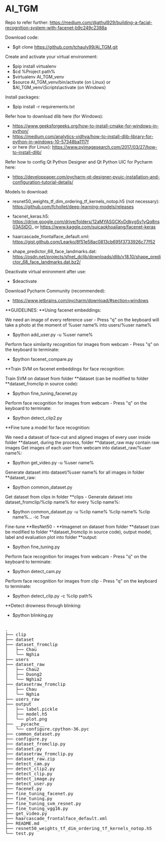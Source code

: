 # AI_TGM
Repo to refer further: https://medium.com/@athul929/building-a-facial-recognition-system-with-facenet-b9c249c2388a

Download code: 
 * $git clone https://github.com/tchauly99/AI_TGM.git

Create and activate your virtual environment:
 * $pip install virtualenv
 * $cd %Project path%
 * $virtualenv AI_TGM_venv
 * $source AI_TGM_venv/bin/activate (on Linux) or $AI_TGM_venv\Scripts\activate (on Windows)
		
Install packages: 
 * $pip install -r requirements.txt

Refer how to download dlib here (for Windows):
 * https://www.geeksforgeeks.org/how-to-install-cmake-for-windows-in-python/
 * https://medium.com/analytics-vidhya/how-to-install-dlib-library-for-python-in-windows-10-57348ba1117f
 * or here (for Linux): https://www.pyimagesearch.com/2017/03/27/how-to-install-dlib/

Refer how to config Qt Python Designer and Qt Python UIC for Pycharm here:
 * https://developpaper.com/pycharm-qt-designer-pyuic-installation-and-configuration-tutorial-details/
	
Models to download:

 * resnet50_weights_tf_dim_ordering_tf_kernels_notop.h5 (not necessary): https://github.com/fchollet/deep-learning-models/releases

 * facenet_keras.h5: https://drive.google.com/drive/folders/12aMYASGCKvDdkygSv1yQq8ns03AStDO_ or https://www.kaggle.com/suicaokhoailang/facenet-keras

 * haarcascade_frontalface_default.xml: https://gist.github.com/Learko/8f51e58ac0813cb695f3733926c77f52
 
 * shape_predictor_68_face_landmarks.dat: https://osdn.net/projects/sfnet_dclib/downloads/dlib/v18.10/shape_predictor_68_face_landmarks.dat.bz2/

Deactivate virtual enironment after use:
 * $deactivate

Download Pycharm Community (recommended):
 * https://www.jetbrains.com/pycharm/download/#section=windows

**GUIDELINES:
**Using facenet embeddings:

We need an image of every reference user - Press "q" on the keyboard will take a photo at the moment of %user name% into users/%user name%
 * $python add_user.py -u %user name%

Perform face similarity recognition for images from webcam - Press "q" on the keyboard to terminate:
 * $python facenet_compare.py 

**Train SVM on facenet embeddings for face recognition:

Train SVM on dataset from folder **dataset (can be modified to folder **dataset_fromclip in source code):
 * $python fine_tuning_facenet.py

Perform face recognition for images from webcam - Press "q" on the keyboard to terminate:
 *  $python detect_clip2.py

**Fine tune a model for face recognition:

We need a dataset of face-cut and aligned images of every user inside folder **dataset, during the process, folder **dataset_raw may contain raw images
Get images of each user from webcam into dataset_raw/%user name%:
 *  $python get_video.py -u %user name%
 
Generate dataset into dataset/%user name% for all images in folder **dataset_raw:
 *  $python common_dataset.py 

Get dataset from clips in folder **clips - Generate dataset into dataset_fromclip/%clip name% for every %clip name%:
 *  $python common_dataset.py -u %clip name% %clip name% %clip name%... -ic True

Fine-tune **ResNet50 - **Imagenet on dataset from folder **dataset (can be modified to folder **dataset_fromclip in source code), output model, label and evaluation plot into folder **output:
 *  $python fine_tuning.py 

Perform face recognition for images from webcam - Press "q" on the keyboard to terminate:
 *  $python detect_cam.py
 
Perform face recognition for images from clip - Press "q" on the keyboard to terminate:
 *  $python detect_clip.py  -c %clip path%
 
**Detect drowness through blinking:
 *  $python blinking.py


<pre>         
.
├── clip
├── dataset
├── dataset_fromclip
│   ├── Chau
│   └── Nghia
├── users
├── dataset_raw
│   ├── Chau2
│   ├── Duong2
│   └── Nghia2
├── datasetraw_fromclip
│   ├── Chau
│   └── Nghia
├── users_raw
├── output
│   ├── label.pickle
│   ├── model.h5
│   └── plot.png
├── __pycache__
│   └── configure.cpython-36.pyc
├── common_dataset.py
├── configure.py
├── dataset_fromclip.py
├── dataset.py
├── datasetraw_fromclip.py
├── dataset_raw.zip
├── detect_cam.py
├── detect_clip2.py
├── detect_clip.py
├── detect_image.py
├── detect_user.py
├── facenet.py
├── fine_tuning_facenet.py
├── fine_tuning.py
├── fine_tuning_svm_resnet.py
├── fine_tuning_vgg16.py
├── get_video.py
├── haarcascade_frontalface_default.xml
├── README.md
├── resnet50_weights_tf_dim_ordering_tf_kernels_notop.h5
└── test.py
</pre>
